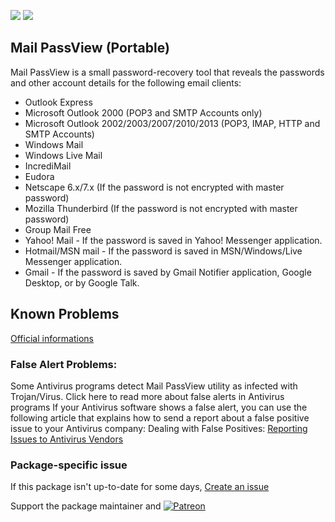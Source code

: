 [![](https://img.shields.io/chocolatey/v/mailpv.portable?color=green&label=mailpv.portable)](https://chocolatey.org/packages/mailpv.portable) [![](https://img.shields.io/chocolatey/dt/mailpv.portable)](https://chocolatey.org/packages/mailpv.portable)

## Mail PassView (Portable)

Mail PassView is a small password-recovery tool that reveals the passwords and other account details for the following email clients:

*  Outlook Express
*  Microsoft Outlook 2000 (POP3 and SMTP Accounts only)
*  Microsoft Outlook 2002/2003/2007/2010/2013 (POP3, IMAP, HTTP and SMTP Accounts)
*  Windows Mail
*  Windows Live Mail
*  IncrediMail
*  Eudora
*  Netscape 6.x/7.x (If the password is not encrypted with master password)
*  Mozilla Thunderbird (If the password is not encrypted with master password)
*  Group Mail Free
*  Yahoo! Mail - If the password is saved in Yahoo! Messenger application.
*  Hotmail/MSN mail - If the password is saved in MSN/Windows/Live Messenger application.
*  Gmail - If the password is saved by Gmail Notifier application, Google Desktop, or by Google Talk.
 
## Known Problems 
[Official informations](https://www.nirsoft.net/utils/mailpv.html)

### False Alert Problems: 
Some Antivirus programs detect Mail PassView utility as infected with Trojan/Virus. Click here to read more about false alerts in Antivirus programs
If your Antivirus software shows a false alert, you can use the following article that explains how to send a report about a false positive issue to your Antivirus company:
Dealing with False Positives: [Reporting Issues to Antivirus Vendors](https://www.av-comparatives.org/dealing-with-false-positives-reporting-issues-to-antivirus-vendors/)


### Package-specific issue
If this package isn't up-to-date for some days, [Create an issue](https://github.com/tunisiano187/Chocolatey-packages/issues/new/choose)

Support the package maintainer and [![Patreon](https://cdn.jsdelivr.net/gh/tunisiano187/Chocolatey-packages@d15c4e19c709e7148588d4523ffc6dd3cd3c7e5e/icons/patreon.png)](https://www.patreon.com/tunisiano)
